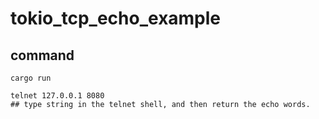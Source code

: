 # tokio_tcp_echo_example

## command

``` shell
cargo run

telnet 127.0.0.1 8080
## type string in the telnet shell, and then return the echo words.
```
